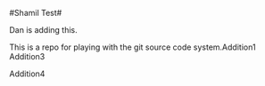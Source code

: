 #Shamil Test#

Dan is adding this.

This is a repo for playing with the git source code system.Addition1
Addition3

Addition4
